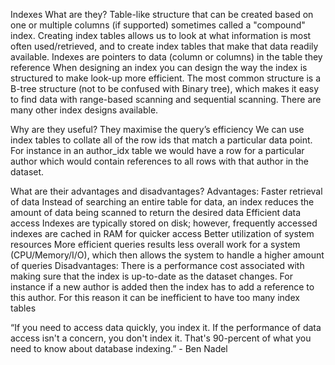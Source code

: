 Indexes
What are they?
Table-like structure that can be created based on one or multiple columns (if supported) sometimes called a "compound" index.
Creating index tables allows us to look at what information is most often used/retrieved, and to create index tables that make that data readily available. 
Indexes are pointers to data (column or columns) in the table they reference
When designing an index you can design the way the index is structured to make look-up more efficient. The most common structure is a B-tree structure (not to be confused with Binary tree), which makes it easy to find data with range-based scanning and sequential scanning. There are many other index designs available.

Why are they useful?
They maximise the query’s efficiency
We can use index tables to collate all of the row ids that match a particular data point. For instance in an author_idx table we would have a row for a particular author which would contain references to all rows with that author in the dataset.

What are their advantages and disadvantages?
Advantages:
Faster retrieval of data
Instead of searching an entire table for data, an index reduces the amount of data being scanned to return the desired data
Efficient data access
Indexes are typically stored on disk; however, frequently accessed indexes are cached in RAM for quicker access
Better utilization of system resources
More efficient queries results less overall work for a system (CPU/Memory/I/O), which then allows the system to handle a higher amount of queries
Disadvantages:
There is a performance cost associated with making sure that the index is up-to-date as the dataset changes. For instance if a new author is added then the index has to add a reference to this author. For this reason it can be inefficient to have too many index tables



“If you need to access data quickly, you index it. If the performance of data access isn't a concern, you don't index it. That's 90-percent of what you need to know about database indexing.” - Ben Nadel




